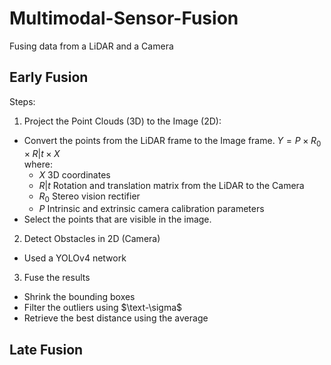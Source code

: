 # Multimodal-Sensor-Fusion
Fusing data from a LiDAR and a Camera


## Early Fusion
Steps:
1. Project the Point Clouds (3D) to the Image (2D):
  - Convert the points from the LiDAR frame to the Image frame.
  $Y = P \times R_0 \times R|t \times X$\
  where:
    - $X$ 3D coordinates
    - $R|t$ Rotation and translation matrix from the LiDAR to the Camera
    - $R_0$ Stereo vision rectifier
    - $P$ Intrinsic and extrinsic camera calibration parameters 
  - Select the points that are visible in the image.
 
2. Detect Obstacles in 2D (Camera)
  - Used a YOLOv4 network
3. Fuse the results
  - Shrink the bounding boxes
  - Filter the outliers using $\text-\sigma$
  - Retrieve the best distance using the average


## Late Fusion
